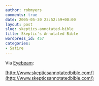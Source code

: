 ```yaml
---
author: robmyers
comments: true
date: 2005-05-30 23:52:59+00:00
layout: post
slug: skeptics-annotated-bible
title: Skeptic's Annotated Bible
wordpress_id: 457
categories:
- Satire
---
```


  
Via [Eyebeam](http://www.eyebeam.org/):  


  
[http://www.skepticsannotatedbible.com/](http://www.skepticsannotatedbible.com/)  


  


